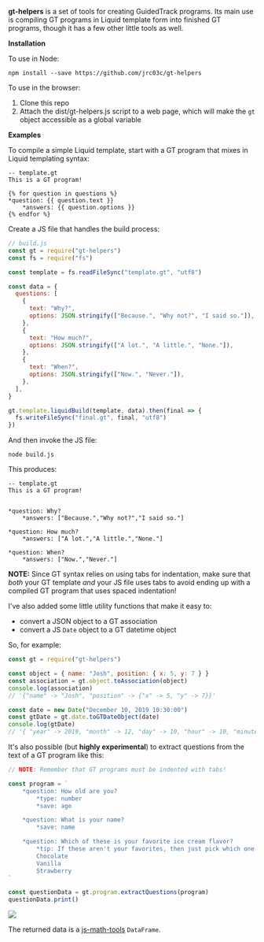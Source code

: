 **gt-helpers** is a set of tools for creating GuidedTrack programs. Its main use is compiling GT programs in Liquid template form into finished GT programs, though it has a few other little tools as well.

**Installation**

To use in Node:

`npm install --save https://github.com/jrc03c/gt-helpers`

To use in the browser:

1. Clone this repo
2. Attach the dist/gt-helpers.js script to a web page, which will make the `gt` object accessible as a global variable

**Examples**

To compile a simple Liquid template, start with a GT program that mixes in Liquid templating syntax:

```
-- template.gt
This is a GT program!

{% for question in questions %}
*question: {{ question.text }}
	*answers: {{ question.options }}
{% endfor %}
```

Create a JS file that handles the build process:

```js
// build.js
const gt = require("gt-helpers")
const fs = require("fs")

const template = fs.readFileSync("template.gt", "utf8")

const data = {
  questions: [
    {
      text: "Why?",
      options: JSON.stringify(["Because.", "Why not?", "I said so."]),
    },
    {
      text: "How much?",
      options: JSON.stringify(["A lot.", "A little.", "None."]),
    },
    {
      text: "When?",
      options: JSON.stringify(["Now.", "Never."]),
    },
  ],
}

gt.template.liquidBuild(template, data).then(final => {
  fs.writeFileSync("final.gt", final, "utf8")
})
```

And then invoke the JS file:

`node build.js`

This produces:

```
-- template.gt
This is a GT program!


*question: Why?
	*answers: ["Because.","Why not?","I said so."]

*question: How much?
	*answers: ["A lot.","A little.","None."]

*question: When?
	*answers: ["Now.","Never."]
```

**NOTE:** Since GT syntax relies on using tabs for indentation, make sure that _both_ your GT template _and_ your JS file uses tabs to avoid ending up with a compiled GT program that uses spaced indentation!

I've also added some little utility functions that make it easy to:

- convert a JSON object to a GT association
- convert a JS `Date` object to a GT datetime object

So, for example:

```js
const gt = require("gt-helpers")

const object = { name: "Josh", position: { x: 5, y: 7 } }
const association = gt.object.toAssociation(object)
console.log(association)
// '{"name" -> "Josh", "position" -> {"x" -> 5, "y" -> 7}}'

const date = new Date("December 10, 2019 10:30:00")
const gtDate = gt.date.toGTDateObject(date)
console.log(gtDate)
// '{ "year" -> 2019, "month" -> 12, "day" -> 10, "hour" -> 10, "minute" -> 30 }'
```

It's also possible (but **highly experimental**) to extract questions from the text of a GT program like this:

```js
// NOTE: Remember that GT programs must be indented with tabs!

const program = `
	*question: How old are you?
		*type: number
		*save: age

	*question: What is your name?
		*save: name

	*question: Which of these is your favorite ice cream flavor?
		*tip: If these aren't your favorites, then just pick which one of the three you like best.
		Chocolate
		Vanilla
		Strawberry
`

const questionData = gt.program.extractQuestions(program)
questionData.print()
```

![](https://i.ibb.co/3c329sm/questions.png)

The returned data is a [js-math-tools](https://github.com/jrc03c/js-math-tools) `DataFrame`.
